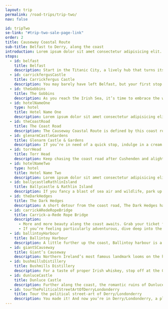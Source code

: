 ```yaml
---
layout: trip
permalink: /road-trips/trip-two/
nav: false

id: tripTwo
se-link: "#trip-two-sale-page-link"
order: 2
title: Causeway Coastal Route
sub-title: Belfast to Derry, along the coast
introduction: Lorem ipsum dolor sit amet consectetur adipisicing elit. Iste recusandae maiores eum, eos quaerat delectus exercitationem ex sed repudiandae similique omnis? Cupiditate optio earum necessitatibus sequi, minima ipsum incidunt laborum commodi eveniet hic corporis molestias, repellendus animi quis iusto veritatis impedit? Consequuntur, ratione amet necessitatibus incidunt nobis velit. Ipsa eveniet mollitia debitis animi quam illum maxime, distinctio ea doloribus hic.
stops:
  - id: belfast
    title: Belfast
    description: Start in the Titanic City, a lively hub that turns its industrial heritage into a cool cultural playground. A city of characters, its quarters each show a different side to the city; the red-brick and cobbles of the Cathedral Quarter, the industrial revival of the Titanic Quarter, and the buzzing drinks and dining scene of the trendy Linen Quarter – to name a few. Each shows a side to the city that is set to enchant visitors, making a Belfast stop-off good craic.
  - id: carrickfergusCastle
    title: Carrickfergus Castle
    description: You may barely have left Belfast, but your first stop offers a glimpse at Northern Ireland’s ancient history. Carrickfergus Castle is one of the best preserved medieval castles in Ireland, a Norman fortress with a turbulent 800-year history. It’s also wonderfully picturesque, guarding the Belfast lough and pretty harbour that lies next to its imposing walls.
  - id: theGobbins
    title: The Gobbins
    description: As you reach the Irish Sea, it’s time to embrace the wilds of the coastline. The Gobbins Cliff Path is a quite remarkable set of suspended walkways and bridges, hugging the weathered cliffs battered by the turbulent sea. Follow the trails as they wind down the cliff edge, putting you dramatically close to the crashing waves. Catch glimpses of smugglers’ caves and isolated coves, before hitting the road and chasing the coastline.
  - id: hotelNameOne
    type: hotel
    title: Hotel Name One
    description: Lorem ipsum dolor sit amet consectetur adipisicing elit. Quia et neque porro a, labore repellendus iusto soluta, repudiandae deserunt iure animi optio, debitis explicabo quo. Nobis magnam quae neque voluptas enim, temporibus perspiciatis iusto nostrum veritatis nesciunt, sit cupiditate distinctio.
  - id: theCoastRoad
    title: The Coast Road
    description: The Causeway Coastal Route is defined by this coast road. The stretch from Larne to Ballycastle particularly, is some of the most breathtaking driving in the UK. So, soak up the twists and turns, the stupendous sea views, and hit the road.
  - id: glenarmCastleGardens
    title: Glenarm Castle & Gardens
    description: If you’re in need of a quick stop, indulge in a cream tea at Glenarm Castle. This idyllic estate has some beautiful walled gardens to wander, before a trip to the tea rooms. The estate also has an organic farm which sells its wares in the shop - perfect for some on-the-road snacking.
  - id: torrHead
    title: Torr Head
    description: Keep chasing the coast road after Cushenden and alight at Torr Head. The road continues to prove itself a breathtaking drive, with a stop at the headland allowing for a quick leg-stretch complemented by ravishing views.
  - id: hotelNameTwo
    type: hotel
    title: Hotel Name Two
    description: Lorem ipsum dolor sit amet consectetur adipisicing elit. Quia et neque porro a, labore repellendus iusto soluta, repudiandae deserunt iure animi optio, debitis explicabo quo. Nobis magnam quae neque voluptas enim, temporibus perspiciatis iusto nostrum veritatis nesciunt, sit cupiditate distinctio.
  - id: ballycastleRathlinIsland
    title: Ballycastle & Rathlin Island
    description: If you fancy a blast of sea air and wildlife, park up in Ballycastle and take the ferry across to Rathlin Island. This tiny outcrop is home to just 140 people, where legends of Robert the Bruce vie for attention alongside the puffins and seals that inhabit the island’s cliffs. Back on the mainland, grab yourself a chipper from Morton’s, frying fish that comes in fresh from the harbour.
  - id: theDarkHedges
    title: The Dark Hedges
    description: A short detour from the coast road, The Dark Hedges have become somewhat of a Northern Irish icon. Famous for appearing in Game of Thrones, this unique tunnel of twisting beech trees is a moody and evocative scene.
  - id: carrickARedeRopeBridge
    title: Carrick-a-Rede Rope Bridge
    description:
      - More and more beauty along the coast awaits. Grab your ticket for your chance to cross the famous rope bridge which connects the small island to the mainland. Following in the footsteps of the salmon fisherman, the rickety bridge takes a bit of stomach to cross, but the views are a just reward for your daring.
      - If you’re feeling particularly adventurous, dive deep into the bracing waters of Larrybane Bay and swim across to the island. Passing under the rope-bridge, this 1km swim is as visually compelling as it is challenging, with grass-topped cliffs, coastal caves and rocky outcrops to see on your crawl to the other side. For experienced swimmers only!
  - id: ballintoyHarbour
    title: Ballintoy Harbour
    description: A little further up the coast, Ballintoy harbour is a rather dreamy throwback to a bygone age. Which is why, of course, it’s been used as a filming location for Game of Thrones. There’s an idyllic, even nostalgic quality to it; as if it has been forgotten for centuries. It may sound a little hyperbolic, but it really is one of the joys of this stretch of coastline, that everything is a little untamed and untouched.
  - id: giantSCauseway
    title: Giant’s Causeway
    description: Northern Ireland’s most famous landmark looms on the horizon. The Giant’s Causeway is an icon of this coastline, a peculiar scene packed with all the drama of crashing waves and hexagonal perplexity. It is rather mad to think nature formed such mesmerizingly uniform structures, and in this lies the cause of the myths and legends that abound here. Caught at sunset, the Causeway makes for a truly spectacular experience.
  - id: bushmillsDistillery
    title: Bushmills Distillery
    description: For a taste of proper Irish whiskey, stop off at the Old Bushmills Distillery, the island’s oldest working distillery and the oldest licensed distillery in the world. Originally licensed in 1608, there’s over 400 years of heritage in each dram, so hop on a tour and savour one of Northern Ireland’s most coveted exports.
  - id: dunluceCastle
    title: Dunluce Castle
    description: Further along the coast, the romantic ruins of Dunluce Castle perch precariously on a headland; so precarious in fact, part of the kitchen fell into the sea in 1639. It's one of those sights that stops you in your tracks a little. Evocative, beautiful even, and for keen history buffs packed with centuries of conflict, a microcosmic history of the wider politics of Northern Ireland. A worthy diversion from the thrill of the coast road.
  - id: tourThePoliticalStreetArtOfDerryLondonderry
    title: Tour the political street-art of Derry/Londonderry
    description: You made it! And now you’re in Derry/Londonderry, a place brimming with quite unique adventures. For a The series of murals decorating the buildings in the Bogside area of Derry shine a reflective light on the events of the Troubles; a moving testament to the sombre history of Ireland’s past. Appropriating the stark, journalistic imagery of the times, the murals depict the Battle of Bogside, Bloody Sunday, the 1981 hunger strike, and many others.
---
```

